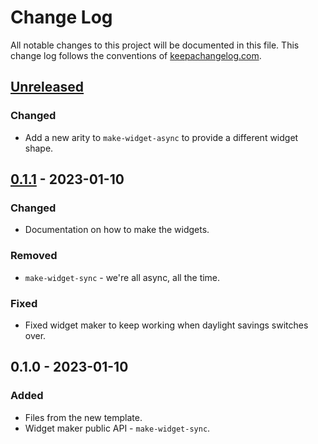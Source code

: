 # Change Log
All notable changes to this project will be documented in this file. This change log follows the conventions of [keepachangelog.com](http://keepachangelog.com/).

## [Unreleased]
### Changed
- Add a new arity to `make-widget-async` to provide a different widget shape.

## [0.1.1] - 2023-01-10
### Changed
- Documentation on how to make the widgets.

### Removed
- `make-widget-sync` - we're all async, all the time.

### Fixed
- Fixed widget maker to keep working when daylight savings switches over.

## 0.1.0 - 2023-01-10
### Added
- Files from the new template.
- Widget maker public API - `make-widget-sync`.

[Unreleased]: https://github.com/your-name/m4top/compare/0.1.1...HEAD
[0.1.1]: https://github.com/your-name/m4top/compare/0.1.0...0.1.1
